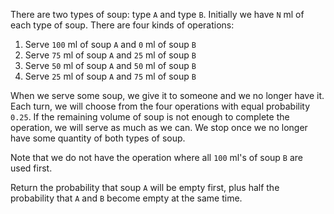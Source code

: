 There are two types of soup: type `A` and type `B`. Initially we have `N` ml of each type of soup. There are four kinds of operations:

1. Serve `100` ml of soup `A` and `0` ml of soup `B`
2. Serve `75` ml of soup `A` and `25` ml of soup `B`
3. Serve `50` ml of soup `A` and `50` ml of soup `B`
4. Serve `25` ml of soup `A` and `75` ml of soup `B`

When we serve some soup, we give it to someone and we no longer have it. Each turn, we will choose from the four operations with equal probability `0.25`. If the remaining volume of soup is not enough to complete the operation, we will serve as much as we can. We stop once we no longer have some quantity of both types of soup.

Note that we do not have the operation where all `100` ml's of soup `B` are used first. 

Return the probability that soup `A` will be empty first, plus half the probability that `A` and `B` become empty at the same time.